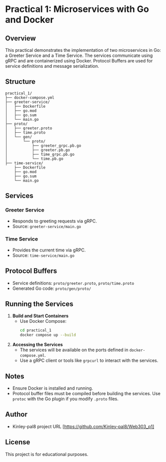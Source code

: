 # Practical 1: Microservices with Go and Docker

## Overview

This practical demonstrates the implementation of two microservices in Go: a Greeter Service and a Time Service. The services communicate using gRPC and are containerized using Docker. Protocol Buffers are used for service definitions and message serialization.

## Structure

```
practical_1/
├── docker-compose.yml
├── greeter-service/
│   ├── Dockerfile
│   ├── go.mod
│   ├── go.sum
│   └── main.go
├── proto/
│   ├── greeter.proto
│   ├── time.proto
│   └── gen/
│       └── proto/
│           ├── greeter_grpc.pb.go
│           ├── greeter.pb.go
│           ├── time_grpc.pb.go
│           └── time.pb.go
├── time-service/
    ├── Dockerfile
    ├── go.mod
    ├── go.sum
    └── main.go
```

## Services

### Greeter Service

- Responds to greeting requests via gRPC.
- Source: `greeter-service/main.go`

### Time Service

- Provides the current time via gRPC.
- Source: `time-service/main.go`

## Protocol Buffers

- Service definitions: `proto/greeter.proto`, `proto/time.proto`
- Generated Go code: `proto/gen/proto/`

## Running the Services

1. **Build and Start Containers**
   - Use Docker Compose:
     ```zsh
     cd practical_1
     docker compose up --build
     ```
2. **Accessing the Services**
   - The services will be available on the ports defined in `docker-compose.yml`.
   - Use a gRPC client or tools like `grpcurl` to interact with the services.

## Notes

- Ensure Docker is installed and running.
- Protocol buffer files must be compiled before building the services. Use `protoc` with the Go plugin if you modify `.proto` files.

## Author

- Kinley-pal8 project URL [https://github.com/Kinley-pal8/Web303_p1]

## License

This project is for educational purposes.
